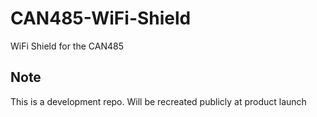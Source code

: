 # CAN485-WiFi-Shield

WiFi Shield for the CAN485

## Note
This is a development repo. Will be recreated publicly at product launch